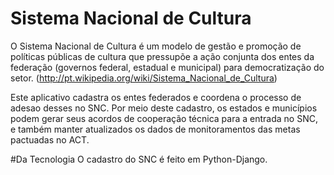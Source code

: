 # Sistema Nacional de Cultura
O Sistema Nacional de Cultura é um modelo de gestão e promoção de políticas públicas de cultura que pressupõe a ação conjunta dos entes da federação (governos federal, estadual e municipal) para democratização do setor. (http://pt.wikipedia.org/wiki/Sistema_Nacional_de_Cultura)

Este aplicativo cadastra os entes federados e coordena o processo de adesao desses no SNC. Por meio deste cadastro, os estados e municípios podem gerar seus acordos de cooperação técnica para a entrada no SNC, e também manter atualizados os dados de monitoramentos das metas pactuadas no ACT.

#Da Tecnologia
O cadastro do SNC é feito em Python-Django.

